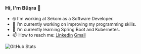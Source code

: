 ### Hi, I'm Büşra 👋

- :nerd_face: I'm working at Sekom as a Software Developer.
- 🔭 I’m currently working on improving my programming skills.
- 🌱 I’m currently learning Spring Boot and Kubernetes.
- 📫 How to reach me: [Linkedin](https://www.linkedin.com/in/busraercelik/) [Gmail](bsr.ercelik@gmail.com)

![GitHub Stats](https://github-readme-stats.vercel.app/api?username=busraercelik&theme=radical)

